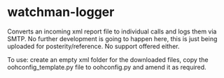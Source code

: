 # watchman-logger
Converts an incoming xml report file to individual calls and logs them via SMTP.
No further development is going to happen here, this is just being uploaded for posterity/reference.
No support offered either.

To use: create an empty xml folder for the downloaded files, copy the oohconfig_template.py file to oohconfig.py and amend it as required.
